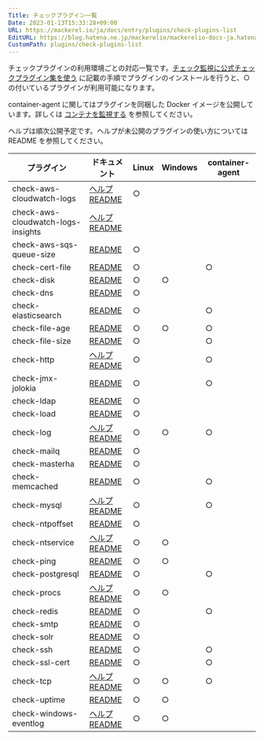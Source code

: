 ```yaml
---
Title: チェックプラグイン一覧
Date: 2023-01-13T15:33:28+09:00
URL: https://mackerel.io/ja/docs/entry/plugins/check-plugins-list
EditURL: https://blog.hatena.ne.jp/mackerelio/mackerelio-docs-ja.hatenablog.mackerel.io/atom/entry/4207112889953808147
CustomPath: plugins/check-plugins-list
---
```


チェックプラグインの利用環境ごとの対応一覧です。[チェック監視に公式チェックプラグイン集を使う](https://mackerel.io/ja/docs/entry/howto/mackerel-check-plugins) に記載の手順でプラグインのインストールを行うと、○ の付いているプラグインが利用可能になります。

container-agent に関してはプラグインを同梱した Docker イメージを公開しています。詳しくは [コンテナを監視する](https://mackerel.io/ja/docs/entry/howto/container-agent) を参照してください。

ヘルプは順次公開予定です。ヘルプが未公開のプラグインの使い方については README を参照してください。

| プラグイン                              | ドキュメント                                                                                                                                                                | Linux | Windows | container-agent    |
| ---------------------------------- | --------------------------------------------------------------------------------------------------------------------------------------------------------------------- | ----- | ------- | --- |
| check-aws-cloudwatch-logs          | [ヘルプ](https://mackerel.io/ja/docs/entry/plugins/check-aws-cloudwatch-logs)<br>[README](https://github.com/mackerelio/go-check-plugins/tree/master/check-aws-cloudwatch-logs)                                                                  | ○     |         |     |
| check-aws-cloudwatch-logs-insights | [ヘルプ](https://mackerel.io/ja/docs/entry/plugins/check-aws-cloudwatch-logs-insights)<br>[README](https://github.com/mackerelio/check-aws-cloudwatch-logs-insights)                                                                                      |       |         |     |
| check-aws-sqs-queue-size           | [README](https://github.com/mackerelio/go-check-plugins/tree/master/check-aws-sqs-queue-size)                                                                   | ○     |         |     |
| check-cert-file                    | [README ](https://github.com/mackerelio/go-check-plugins/tree/master/check-cert-file)                                                                           | ○     |         | ○    |
| check-disk                         | [README](https://github.com/mackerelio/go-check-plugins/tree/master/check-disk)                                                                                 | ○     | ○       |     |
| check-dns                          | [README](https://github.com/mackerelio/go-check-plugins/tree/master/check-dns)                                                                                  | ○     |         |      |
| check-elasticsearch                | [README](https://github.com/mackerelio/go-check-plugins/tree/master/check-elasticsearch)                                                                        | ○     |         | ○    |
| check-file-age                     | [README](https://github.com/mackerelio/go-check-plugins/tree/master/check-file-age)                                                                             | ○     | ○        | ○    |
| check-file-size                    | [README](https://github.com/mackerelio/go-check-plugins/tree/master/check-file-size)                                                                            | ○     |         | ○    |
| check-http                         | [ヘルプ](https://mackerel.io/ja/docs/entry/plugins/check-http)<br>[README](https://github.com/mackerelio/go-check-plugins/tree/master/check-http)                         | ○     |         | ○    |
| check-jmx-jolokia                  | [README](https://github.com/mackerelio/go-check-plugins/tree/master/check-jmx-jolokia)                                                                          | ○     |         | ○    |
| check-ldap                         | [README](https://github.com/mackerelio/go-check-plugins/tree/master/caheck-ldap)                                                                                 | ○     |         |     |
| check-load                         | [README](https://github.com/mackerelio/go-check-plugins/tree/master/check-load)                                                                                 | ○     |         |     |
| check-log                          | [ヘルプ](https://mackerel.io/ja/docs/entry/plugins/check-log)<br>[README](https://github.com/mackerelio/go-check-plugins/tree/master/check-log)                                                                                  | ○     | ○       | ○    |
| check-mailq                        | [README](https://github.com/mackerelio/go-check-plugins/tree/master/check-mailq)                                                                                | ○     |         |     |
| check-masterha                     | [README](https://github.com/mackerelio/go-check-plugins/tree/master/check-masterha)                                                                             | ○     |         |     |
| check-memcached                    | [README](https://github.com/mackerelio/go-check-plugins/tree/master/check-memcached)                                                                            | ○     |         | ○    |
| check-mysql                        | [ヘルプ](https://mackerel.io/ja/docs/entry/plugins/check-mysql)<br>[README](https://github.com/mackerelio/go-check-plugins/tree/master/check-mysql)                       | ○     |         | ○    |
| check-ntpoffset                    | [README](https://github.com/mackerelio/go-check-plugins/tree/master/check-ntpoffset)                                                                            | ○     |         |     |
| check-ntservice                    | [ヘルプ](https://mackerel.io/ja/docs/entry/plugins/check-ntservice)<br>[README](https://github.com/mackerelio/go-check-plugins/tree/master/check-ntservice)               | ○     | ○       |     |
| check-ping                         | [README](https://github.com/mackerelio/go-check-plugins/tree/master/check-ping)                                                                                 | ○     | ○      |     |
| check-postgresql                   | [README](https://github.com/mackerelio/go-check-plugins/tree/master/check-postgresql)                                                                           | ○     |         | ○    |
| check-procs                        | [ヘルプ](https://mackerel.io/ja/docs/entry/plugins/check-procs)<br>[README](https://github.com/mackerelio/go-check-plugins/tree/master/check-procs)                       | ○     | ○       |     |
| check-redis                        | [README](https://github.com/mackerelio/go-check-plugins/tree/master/check-redis)                                                                                | ○     |         | ○    |
| check-smtp                         | [README](https://github.com/mackerelio/go-check-plugins/tree/master/check-smtp)                                                                                 | ○     |         |     |
| check-solr                         | [README](https://github.com/mackerelio/go-check-plugins/tree/master/check-solr)                                                                                 | ○     |         |     |
| check-ssh                          | [README](https://github.com/mackerelio/go-check-plugins/tree/master/check-ssh)                                                                                  | ○     |         | ○    |
| check-ssl-cert                     | [README](https://github.com/mackerelio/go-check-plugins/tree/master/check-ssl-cert)                                                                             | ○     |         | ○    |
| check-tcp                          | [ヘルプ](https://mackerel.io/ja/docs/entry/plugins/check-tcp)<br>[README](https://github.com/mackerelio/go-check-plugins/tree/master/check-tcp)                                                                                  | ○     | ○       | ○    |
| check-uptime                       | [README](https://github.com/mackerelio/go-check-plugins/tree/master/check-uptime)                                                                               | ○     | ○       |     |
| check-windows-eventlog             | [ヘルプ](https://mackerel.io/ja/docs/entry/plugins/check-windows-eventlog)<br>[README](https://github.com/mackerelio/go-check-plugins/tree/master/check-windows-eventlog) | ○     | ○       |     |
